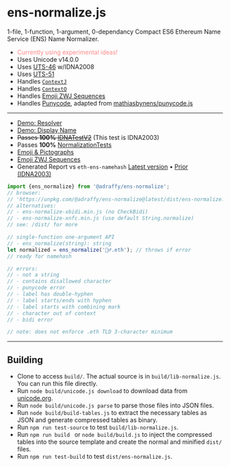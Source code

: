 # ens-normalize.js
1-file, 1-function, 1-argument, 0-dependancy Compact ES6 Ethereum Name Service (ENS) Name Normalizer.

* <span style="color:#f88">Currently using experimental ideas!</span>
* Uses Unicode v14.0.0
* Uses [UTS-46](https://unicode.org/reports/tr46/) w/IDNA2008
* Uses [UTS-51](https://unicode.org/reports/tr51/)
* Handles [`ContextJ`](https://datatracker.ietf.org/doc/html/rfc5892#appendix-A.1)
* Handles [`ContextO`](https://datatracker.ietf.org/doc/html/rfc5892#appendix-A.3)
* Handles [Emoji ZWJ Sequences](https://unicode.org/emoji/charts/emoji-zwj-sequences.html)
* Handles [Punycode](https://datatracker.ietf.org/doc/html/rfc3492), adapted from [mathiasbynens/punycode.js](https://github.com/mathiasbynens/punycode.js)
---

* [Demo: Resolver](https://adraffy.github.io/ens-normalize.js/test/resolver.html) 
* [Demo: Display Name](https://adraffy.github.io/ens-normalize.js/test/display.html)
* ~~Passes **100%** [IDNATestV2](https://adraffy.github.io/ens-normalize.js/test/report-idna.html)~~ (This test is IDNA2003)
* Passes **100%** [NormalizationTests](https://adraffy.github.io/ens-normalize.js/test/report-nf.html)
* [Emoji &amp; Pictographs](https://adraffy.github.io/ens-normalize.js/test/report-emoji-picto.html)
* [Emoji ZWJ Sequences](https://adraffy.github.io/ens-normalize.js/test/report-emoji-picto.html)
* Generated Report vs `eth-ens-namehash` [Latest version](https://adraffy.github.io/ens-normalize.js/test/output/ens3.html) • [Prior (IDNA2003)](https://adraffy.github.io/ens-normalize.js/test/output/ens.html)

```Javascript
import {ens_normalize} from '@adraffy/ens-normalize';
// browser: 
// 'https://unpkg.com/@adraffy/ens-normalize@latest/dist/ens-normalize.min.js'
// alternatives:
// - ens-normalize-xbidi.min.js (no CheckBidi)
// - ens-normalize-xnfc.min.js (use default String.normalize)
// see: /dist/ for more

// single-function one-argument API
// - ens_normalize(string): string
let normalized = ens_normalize('🚴‍♂️.eth'); // throws if error
// ready for namehash

// errors:
// - not a string
// - contains disallowed character
// - punycode error
// - label has double-hyphen
// - label starts/ends with hyphen
// - label starts with combining mark
// - character out of context
// - bidi error

// note: does not enforce .eth TLD 3-character minimum
```
---

## Building

* Clone to access `build/`.  The actual source is in `build/lib-normalize.js`.  You can run this file directly.
* Run `node build/unicode.js download` to download data from [unicode.org](https://www.unicode.org/Public/).
* Run `node build/unicode.js parse` to parse those files into JSON files.
* Run `node build/build-tables.js` to extract the necessary tables as JSON and generate compressed tables as binary.
* Run `npm run test-source` to test `build/lib-normalize.js`.
* Run `npm run build ` or `node build/build.js` to inject the compressed tables into the source template and create the normal and minified `dist/` files.
* Run `npm run test-build` to test `dist/ens-normalize.js`.